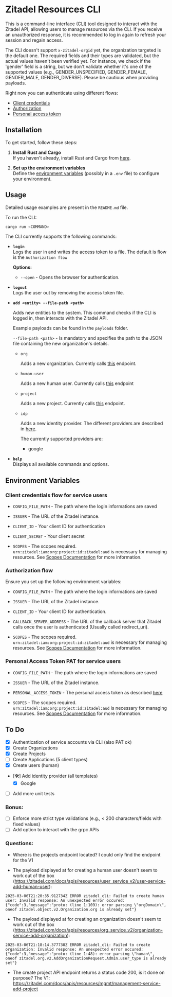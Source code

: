 # Zitadel Resources CLI

This is a command-line interface (CLI) tool designed to interact with the Zitadel API, allowing users to manage resources via the CLI.
If you receive an unauthorized response, it is recommended to log in again to refresh your session and regain access.

The CLI doesn't support `x-zitadel-orgid` yet, the organization targeted is the default one.
The required fields and their types are validated, but the actual values haven't been verified yet. For instance, we check if the 'gender' field is a string, but we don't validate whether it's one of the supported values (e.g., GENDER_UNSPECIFIED, GENDER_FEMALE, GENDER_MALE, GENDER_DIVERSE). Please be cautious when providing payloads.

Right now you can authenticate using different flows:

- [Client credentials](#client-credentials-flow-for-service-users)
- [Authorization](#authorization-flow)
- [Personal access token](#personal-access-token-pat-for-service-users)

## Installation

To get started, follow these steps:

1. **Install Rust and Cargo**  
   If you haven't already, install Rust and Cargo from [here](https://rustup.rs/).

2. **Set up the environment variables**  
   Define the [environment variables](#environment-variables) (possibly in a `.env` file) to configure your environment.

## Usage

Detailed usage examples are present in the `README.md` file.

To run the CLI:

```sh
cargo run <COMMAND>
```

The CLI currently supports the following commands:

- **`login`**  
  Logs the user in and writes the access token to a file. The default is flow is the `Authorization flow`

  **Options:**

  - `--open` - Opens the browser for authentication.

- **`logout`**  
  Logs the user out by removing the access token file.

- **`add <entity> --file-path <path>`**

  Adds new entities to the system. This command checks if the CLI is logged in, then interacts with the Zitadel API.

  Example payloads can be found in the `payloads` folder.

  `--file-path <path>` - Is mandatory and specifies the path to the JSON file containing the new organization's details.

  - `org`

    Adds a new organization.
    Currently calls [this](https://zitadel.com/docs/apis/resources/org_service_v2/organization-service-add-organization) endpoint.

  - `human-user`

    Adds a new human user.
    Currently calls [this](https://zitadel.com/docs/apis/resources/user_service_v2/user-service-add-human-user) endpoint

  - `project`

    Adds a new project.
    Currently calls [this](https://zitadel.com/docs/apis/resources/mgmt/management-service-add-project) endpoint.

  - `idp`

    Adds a new identity provider.
    The different providers are described in [here](https://zitadel.com/docs/apis/resources/mgmt/identity-providers).

    The currently supported providers are:

    - google

- **`help`**  
  Displays all available commands and options.

## Environment Variables

### Client credentials flow for service users

- `CONFIG_FILE_PATH` - The path where the login informations are saved

- `ISSUER` - The URL of the Zitadel instance.

- `CLIENT_ID` - Your client ID for authentication

- `CLIENT_SECRET` - Your client secret

- `SCOPES` - The scopes required. `urn:zitadel:iam:org:project:id:zitadel:aud` is necessary for managing resources. See [Scopes Documentation](https://zitadel.com/docs/apis/openidoauth/scopes) for more information.

### Authorization flow

Ensure you set up the following environment variables:

- `CONFIG_FILE_PATH` - The path where the login informations are saved

- `ISSUER` - The URL of the Zitadel instance.

- `CLIENT_ID` - Your client ID for authentication.

- `CALLBACK_SERVER_ADDRESS` - The URL of the callback server that Zitadel calls once the user is authenticated (Usually called redirect_uri).

- `SCOPES` - The scopes required. `urn:zitadel:iam:org:project:id:zitadel:aud` is necessary for managing resources. See [Scopes Documentation](https://zitadel.com/docs/apis/openidoauth/scopes) for more information.

### Personal Access Token PAT for service users

- `CONFIG_FILE_PATH` - The path where the login informations are saved

- `ISSUER` - The URL of the Zitadel instance.

- `PERSONAL_ACCESS_TOKEN` - The personal access token as described [here](https://zitadel.com/blog/new-personal-access-token#how-to-set-up-pats-on-the-zitadel-console)

- `SCOPES` - The scopes required. `urn:zitadel:iam:org:project:id:zitadel:aud` is necessary for managing resources. See [Scopes Documentation](https://zitadel.com/docs/apis/openidoauth/scopes) for more information.

## To Do

- [x] Authentication of service accounts via CLI (also PAT ok)
- [x] Create Organizations
- [x] Create Projects
- [ ] Create Applications (5 client types)
- [x] Create users (human)
- [🛠️] Add identity provider (all templates)
  - [x] Google
- [ ] Add more unit tests

### Bonus:

- [ ] Enforce more strict type validations (e.g., < 200 characters/fields with fixed values)
- [ ] Add option to interact with the grpc APIs

### Questions:

- Where is the projects endpoint located? I could only find the endpoint for the V1

- The payload displayed at for creating a human user doesn't seem to work out of the box (https://zitadel.com/docs/apis/resources/user_service_v2/user-service-add-human-user):

```
2025-03-06T21:20:35.912734Z ERROR zitadel_cli: Failed to create human user: Invalid response: An unexpected error occured: {"code":3,"message":"proto: (line 1:109): error parsing \"orgDomain\", oneof zitadel.object.v2.Organization.org is already set"}
```

- The payload displayed at for creating an organization doesn't seem to work out of the box (https://zitadel.com/docs/apis/resources/org_service_v2/organization-service-add-organization):

```
2025-03-06T21:18:14.377730Z ERROR zitadel_cli: Failed to create organization: Invalid response: An unexpected error occured: {"code":3,"message":"proto: (line 1:48): error parsing \"human\", oneof zitadel.org.v2.AddOrganizationRequest.Admin.user_type is already set"}
```

- The create project API endpoint returns a status code 200, is it done on purpose? The V1: https://zitadel.com/docs/apis/resources/mgmt/management-service-add-project
